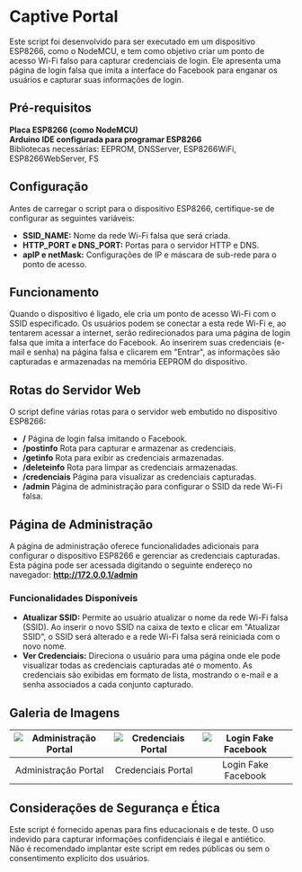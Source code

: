 # Captive Portal

Este script foi desenvolvido para ser executado em um dispositivo ESP8266, como o NodeMCU, e tem como objetivo criar um ponto de acesso Wi-Fi falso para capturar credenciais de login. Ele apresenta uma página de login falsa que imita a interface do Facebook para enganar os usuários e capturar suas informações de login.

## Pré-requisitos

**Placa ESP8266 (como NodeMCU)**  
**Arduino IDE configurada para programar ESP8266**  
Bibliotecas necessárias: EEPROM, DNSServer, ESP8266WiFi, ESP8266WebServer, FS

## Configuração

Antes de carregar o script para o dispositivo ESP8266, certifique-se de configurar as seguintes variáveis:

- **SSID_NAME:** Nome da rede Wi-Fi falsa que será criada.
- **HTTP_PORT e DNS_PORT:** Portas para o servidor HTTP e DNS.
- **apIP e netMask:** Configurações de IP e máscara de sub-rede para o ponto de acesso.

## Funcionamento

Quando o dispositivo é ligado, ele cria um ponto de acesso Wi-Fi com o SSID especificado. Os usuários podem se conectar a esta rede Wi-Fi e, ao tentarem acessar a internet, serão redirecionados para uma página de login falsa que imita a interface do Facebook. Ao inserirem suas credenciais (e-mail e senha) na página falsa e clicarem em "Entrar", as informações são capturadas e armazenadas na memória EEPROM do dispositivo.

## Rotas do Servidor Web

O script define várias rotas para o servidor web embutido no dispositivo ESP8266:

- **/** Página de login falsa imitando o Facebook.
- **/postinfo** Rota para capturar e armazenar as credenciais.
- **/getinfo** Rota para exibir as credenciais armazenadas.
- **/deleteinfo** Rota para limpar as credenciais armazenadas.
- **/credenciais** Página para visualizar as credenciais capturadas.
- **/admin** Página de administração para configurar o SSID da rede Wi-Fi falsa.

## Página de Administração

A página de administração oferece funcionalidades adicionais para configurar o dispositivo ESP8266 e gerenciar as credenciais capturadas. Esta página pode ser acessada digitando o seguinte endereço no navegador: **http://172.0.0.1/admin**

### Funcionalidades Disponíveis

- **Atualizar SSID:** Permite ao usuário atualizar o nome da rede Wi-Fi falsa (SSID). Ao inserir o novo SSID na caixa de texto e clicar em "Atualizar SSID", o SSID será alterado e a rede Wi-Fi falsa será reiniciada com o novo nome.
- **Ver Credenciais:** Direciona o usuário para uma página onde ele pode visualizar todas as credenciais capturadas até o momento. As credenciais são exibidas em formato de lista, mostrando o e-mail e a senha associados a cada conjunto capturado.

## Galeria de Imagens

| ![Administração Portal](https://github.com/thufcode/captive_portal/assets/36115813/0f1699f5-6e80-4407-a97a-309b23400dbd) | ![Credenciais Portal](https://github.com/thufcode/captive_portal/assets/36115813/72640174-c1af-4f2d-a533-1a38465c3e7a) | ![Login Fake Facebook](https://github.com/thufcode/captive_portal/assets/36115813/5452a2a5-8dea-452a-b5e5-1f92e532a733) |
|:---:|:---:|:---:|
| Administração Portal | Credenciais Portal | Login Fake Facebook |

## Considerações de Segurança e Ética

Este script é fornecido apenas para fins educacionais e de teste. O uso indevido para capturar informações confidenciais é ilegal e antiético.  
Não é recomendado implantar este script em redes públicas ou sem o consentimento explícito dos usuários.
